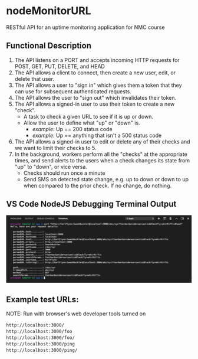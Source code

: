 # nodeMonitorURL
RESTful API for an uptime monitoring application for NMC course

## Functional Description

1. The API listens on a PORT and accepts incoming HTTP requests for POST, GET, PUT, DELETE, and HEAD
2. The API allows a client to connect, then create a new user, edit, or delete that user.
3. The API allows a user to "sign in" which gives them a token that they can use for subsequent authenticated requests.
4. The API allows the user to "sign out" which invalidates their token.
5. The API allows a signed-in user to use their token to create a new "check".
   - A task to check a given URL to see if it is up or down.
   - Allow the user to define what "up" or "down" is.
     - *example:* Up == 200 status code
     - *example:* Up == anything that isn't a 500 status code
6. The API allows a signed-in user to edit or delete any of their checks and we want to limit their checks to 5.
7. In the background, workers perform all the "checks" at the appropriate times, and send alerts to the users when a check changes its state from "up" to "down", or vice versa.
   - Checks should run once a minute
   - Send SMS on detected state change, e.g. up to down or down to up when compared to the prior check. If no change, do nothing.

## VS Code NodeJS Debugging Terminal Output
![WHATWG URL Response Details](./images/WHATWG_URL_Response_Details.png "WHATWG URL Response Details")

## Example test URLs:
NOTE: Run with browser's web developer tools turned on

``` html
http://localhost:3000/
http://localhost:3000/foo
http://localhost:3000/foo/
http://localhost:3000/ping
http://localhost:3000/ping/
```
